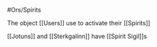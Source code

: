 #Ors/Spirits 


The object [[Users]] use to activate their [[Spirits]]

[[Jotuns]] and [[Sterkgalinn]] have [[Spirit Sigil]]s